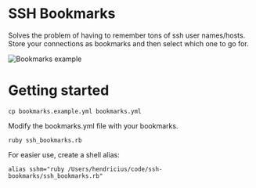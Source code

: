 # SSH Bookmarks
Solves the problem of having to remember tons of ssh user names/hosts. Store
your connections as bookmarks and then select which one to go for.

![Bookmarks example](http://i.imgur.com/Tfug9q3.png)

# Getting started

    cp bookmarks.example.yml bookmarks.yml

Modify the bookmarks.yml file with your bookmarks.

    ruby ssh_bookmarks.rb

For easier use, create a shell alias:

    alias sshm="ruby /Users/hendricius/code/ssh-bookmarks/ssh_bookmarks.rb"

